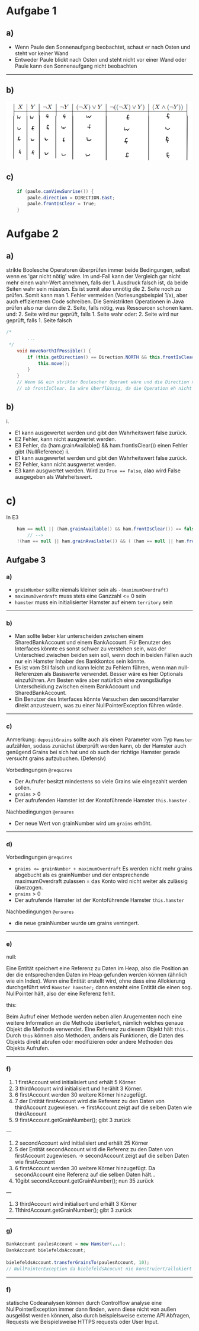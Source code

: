# Aufgabe 1
## a)
- Wenn Paule den Sonnenaufgang beobachtet, schaut er nach Osten und steht vor keiner Wand
- Entweder Paule blickt nach Osten und steht nicht vor einer Wand oder Paule kann den Sonnenaufgang nicht beobachten
---

## b)
![img.png](img.png)

## c)
```java 
    if (paule.canViewSunrise()) {
        paule.direction = DIRECTION.East;
        paule.frontIsClear = True;
    }
```

# Aufgabe 2
## a)
strikte Boolesche Operatoren überprüfen immer beide Bedingungen, selbst wenn es 'gar nicht nötig' wäre.
Im und-Fall kann der Vergleich gar nicht mehr einen wahr-Wert annehmen, falls der 1. Ausdruck falsch ist, da beide Seiten wahr sein müssten. 
Es ist somit also unnötig die 2. Seite noch zu prüfen. 
Somit kann man 1. Fehler vermeiden (Vorlesungsbeispiel 1/x), aber auch effizienteren Code schreiben.
Die Semistrikten Operationen in Java prüfen also nur dann die 2. Seite, falls nötig, was Ressourcen schonen kann.
und: 2. Seite wird nur geprüft, falls 1. Seite wahr
oder: 2. Seite wird nur geprüft, falls 1. Seite falsch
```java
/*
        ...
 */
    void moveNorthIfPossible() {
        if (this.getDirection() == Direction.NORTH && this.frontIsClear() ) {
            this.move();
        }
    }
    // Wenn && ein strikter Boolescher Operant wäre und die Direction nicht North wäre, dann würde trotzdem geprüft werden,
    // ob frontIsClear. Da wäre überflüssig, da die Operation eh nicht ausgeführt werden könnte. Somit brauchen wie einen semistrikten Operant.
```
## b)
i. 
- E1 kann ausgewertet werden und gibt den Wahrheitswert false zurück.
- E2 Fehler, kann nicht ausgwertet werden.
- E3 Fehler, da (ham.grainAvailable() && ham.frontIsClear()) einen Fehler gibt (NullReference)
ii. 
- E1 kann ausgewertet werden und gibt den Wahrheitswert false zurück.
- E2 Fehler, kann nicht ausgwertet werden.
- E3 kann ausgwertet werden. Wird zu ``True == False``, al**a**o wird False ausgegeben als Wahrheitswert.

# c)
In E3 
```java
    ham == null || (ham.grainAvailable() && ham.frontIsClear()) == false
        // -->
    !(ham == null || ham.grainAvailable()) && ( (ham == null || ham.frontIsClear()) 
```

## Aufgabe 3

### a)

- `grainNumber` sollte niemals kleiner sein als `-(maximumOverdraft)`
- `maximumOverdraft` muss stets eine Ganzzahl <= 0 sein
- `hamster` muss ein initialisierter Hamster auf einem `territory`  sein

---

### b)

- Man sollte lieber klar unterscheiden zwischen einem SharedBankAccount und einem BankAccount. Für Benutzer des Interfaces könnte es sonst schwer zu verstehen sein, was der Unterschied zwischen beiden sein soll, wenn doch in beiden Fällen auch nur ein Hamster Inhaber des Bankkontos sein könnte.
- Es ist vom Stil falsch und kann leicht zu Fehlern führen, wenn man null-Referenzen als Basiswerte verwendet. Besser wäre es hier Optionals einzuführen. Am Besten wäre aber natürlich eine zwangsläufige Unterscheidung zwischen einem BankAccount und SharedBankAccount.
- Ein Benutzer des Interfaces könnte Versuchen den secondHamster direkt anzusteuern, was zu einer NullPointerException führen würde.

---

### c)

Anmerkung: `depositGrains`  sollte auch als einen Parameter vom Typ `Hamster` aufzählen, sodass zunächst überprüft werden kann, ob der Hamster auch genügend Grains bei sich hat und ob auch der richtige Hamster gerade versucht grains aufzubuchen. (Defensiv)

Vorbedingungen `@requires`

- Der Aufrufer besitzt mindestens so viele Grains wie eingezahlt werden sollen.
- `grains` > 0
- Der aufrufenden Hamster ist der Kontoführende Hamster `this.hamster` .

Nachbedingungen `@ensures`

- Der neue Wert von grainNumber wird um `grains` erhöht.

---

### d)

Vorbedingungen `@requires`

- `grains <= grainNumber + maximumOverdraft`  Es werden nicht mehr grains abgebucht als es grainNumber und der entsprechende maximumOverdraft zulassen = das Konto wird nicht weiter als zulässig überzogen.
- `grains`  > 0
- Der aufrufende Hamster ist der Kontoführende Hamster `this.hamster`

Nachbedingungen `@ensures`

- die neue grainNumber wurde um grains verringert.

---

### e)

null:

Eine Entität speichert eine Referenz zu Daten im Heap, also die Position an der die entsprechenden Daten im Heap gefunden werden können (ähnlich wie ein Index). Wenn eine Entität erstellt wird, ohne dass eine Allokierung durchgeführt wird `Hamster hamster;`  dann ensteht eine Entität die einen sog. NullPointer hält, also der eine Referenz fehlt.

this:

Beim Aufruf einer Methode werden neben allen Arugementen noch eine weitere Information an die Methode überliefert, nämlich welches genaue Objekt die Methode verwendet. Eine Referenz zu diesem Objekt hält `this` . Durch `this` können also Methoden, anders als Funktionen, die Daten des Objekts direkt abrufen oder modifizieren oder andere Methoden des Objekts Aufrufen.

---

### f)

1. 1 firstAccount wird initialisiert und erhält 5 Körner.
2. 3 thirdAccount wird initialisiert und herählt 3 Körner.
3. 6 firstAccount werden 30 weitere Körner hinzugefügt.
4. 7 der Entität firstAccount wird die Referenz zu den Daten von thirdAccount zugewiesen. → firstAccount zeigt auf die selben Daten wie thirdAccount
5. 9 firstAccount.getGrainNumber(); gibt 3 zurück

—

1. 2 secondAccount wird initialisiert und erhält 25 Körner
2. 5 der Entität secondAccount wird die Referenz zu den Daten von firstAccount zugewiesen. → secondAccount zeigt auf die selben Daten wie firstAccount
3. 6  firstAccount werden 30 weitere Körner hinzugefügt. Da secondAccount eine Referenz auf die selben Daten hält…
4. 10gibt secondAccount.getGrainNumber(); nun 35 zurück

—

1. 3 thirdAccount wird initialisert und erhält 3 Körner
2. 11thirdAccount.getGrainNumber(); gibt 3 zurück

---

### g)

```java
BankAccount paulesAccount = new Hamster(...);
BankAccount bielefeldsAccount;

bielefeldsAccount.transferGrainsTo(paulesAccount, 10);
// NullPointerException da bielefeldsAcocunt nie konstruiert/allokiert wurde.
```

---

### f)

statische Codeanalysen können durch Controlflow analyse eine NullPointerException immer dann finden, wenn diese nicht von außen ausgelöst werden können, also durch beispielsweise externe API Abfragen, Requests wie Beispielsweise HTTPS requests oder User Input.
